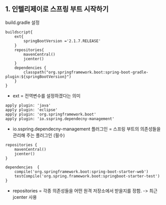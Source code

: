 ## 1. 인텔리제이로 스프링 부트 시작하기



build.gradle 설정

```
buildscript{
    ext{
        springBootVersion ='2.1.7.RELEASE'
    }
    repositories{
        mavenCentral()
        jcenter()
    }
    dependencies {
        classpath("org.springframework.boot:spring-boot-gradle-plugin:${springBootVersion}")
    }
}
```

- ext = 전역변수를 설정하겠다는 의미



```
apply plugin: 'java'
apply plugin: 'eclipse'
apply plugin: 'org.springframework.boot'
apply plugin: 'io.sspring.dependecny-management'
```

- io.sspring.dependecny-management 플러그인 = 스프링 부트의 의존성들을 관리해 주는 플러그인 (필수)



```
repositories {
    mavenCentral()
    jcenter()
}

dependencies  {
    compile('org.springframework.boot:spring-boot-starter-web')
    testCompile('org.spring.framework.boot:springboot-starter-test')
}
```

- repositories = 각종 의존성들을 어떤 원격 저장소에서 받을지를 정함. -> 최근 jcenter  사용